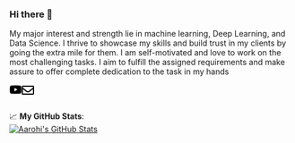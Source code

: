 ### Hi there 👋
My major interest and strength lie in machine learning, Deep Learning, and Data Science. I thrive to showcase my skills and build trust in my clients by going the extra mile for them. I am self-motivated and love to work on the most challenging tasks. I aim to fulfill the assigned requirements and make assure to offer complete dedication to the task in my hands

<a href="https://www.youtube.com/channel/UCgHDngFV50KmbqF_6-K8XhA">
  <img align="left" alt="Berlm's Itch" width="22px" src="/assets/youtube.svg" />
</a>
<a href="mailto:aarohisingla1987@gmail.com">
  <img align="left" alt="Email Berlm" width="22px" src="/assets/envelope.svg" />
</a>  
<br>
<br>


📈 **My GitHub Stats**:  
[![Aarohi's GitHub Stats](https://github-readme-stats.vercel.app/api?username=AarohiSingla&theme=gotham&show_icons=true&count_private=true)](https://github.com/AarohiSingla)
